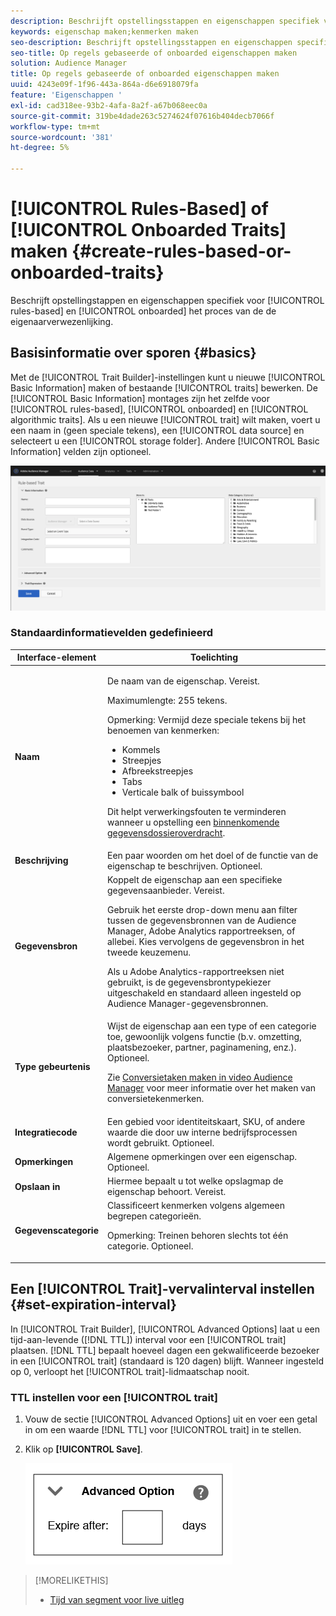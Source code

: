 ```yaml
---
description: Beschrijft opstellingsstappen en eigenschappen specifiek voor het op regel-gebaseerde en ongebogen proces van de de eigenaarverwezenlijking.
keywords: eigenschap maken;kenmerken maken
seo-description: Beschrijft opstellingsstappen en eigenschappen specifiek voor het op regel-gebaseerde en ongebogen proces van de de eigenaarverwezenlijking.
seo-title: Op regels gebaseerde of onboarded eigenschappen maken
solution: Audience Manager
title: Op regels gebaseerde of onboarded eigenschappen maken
uuid: 4243e09f-1f96-443a-864a-d6e6918079fa
feature: 'Eigenschappen '
exl-id: cad318ee-93b2-4afa-8a2f-a67b068eec0a
source-git-commit: 319be4dade263c5274624f07616b404decb7066f
workflow-type: tm+mt
source-wordcount: '381'
ht-degree: 5%

---
```


# [!UICONTROL Rules-Based] of [!UICONTROL Onboarded Traits] maken {#create-rules-based-or-onboarded-traits}

Beschrijft opstellingstappen en eigenschappen specifiek voor [!UICONTROL rules-based] en [!UICONTROL onboarded] het proces van de de eigenaarverwezenlijking.

<!-- c_tb_rules_traits.xml -->

## Basisinformatie over sporen {#basics}

Met de [!UICONTROL Trait Builder]-instellingen kunt u nieuwe [!UICONTROL Basic Information] maken of bestaande [!UICONTROL traits] bewerken. De [!UICONTROL Basic Information] montages zijn het zelfde voor [!UICONTROL rules-based], [!UICONTROL onboarded] en [!UICONTROL algorithmic traits]. Als u een nieuwe [!UICONTROL trait] wilt maken, voert u een naam in (geen speciale tekens), een [!UICONTROL data source] en selecteert u een [!UICONTROL storage folder]. Andere [!UICONTROL Basic Information] velden zijn optioneel.

<!-- c_tb_basics.xml -->

![creëren-eigenschap](assets/create-trait.png)

### Standaardinformatievelden gedefinieerd

<table id="table_42AEC7A5B22346C5BB996D2D36C56229"> 
 <thead> 
  <tr> 
   <th colname="col1" class="entry"> Interface-element </th> 
   <th colname="col2" class="entry"> Toelichting </th> 
  </tr> 
 </thead>
 <tbody> 
  <tr> 
   <td colname="col1"> <b><span class="uicontrol"> Naam</span></b> </td> 
   <td colname="col2"> <p>De naam van de eigenschap. Vereist. </p> <p>Maximumlengte: 255 tekens. </p> <p> <p>Opmerking: Vermijd deze speciale tekens bij het benoemen van kenmerken: 
      <ul id="ul_AB38A333F21A4AA9B5656CBA69BA65E3"> 
       <li id="li_0E5033B540BC41E799075845388E85A7">Kommels </li> 
       <li id="li_B1A6C3E3FB98473A91E4675EE09460F0">Streepjes </li> 
       <li id="li_579302FE34B64FE0AE3C751012839229">Afbreekstreepjes </li> 
       <li id="li_44890F738CC64E449CC2545D701ECBC7">Tabs </li> 
       <li id="li_C203837501A94342923C99A7DAD1ED61">Verticale balk of buissymbool </li> 
      </ul> </p> </p> <p>Dit helpt verwerkingsfouten te verminderen wanneer u opstelling een <a href="../../integration/sending-audience-data/batch-data-transfer-explained/inbound-file-contents.md"> binnenkomende gegevensdossieroverdracht</a>. </p> </td> 
  </tr> 
  <tr> 
   <td colname="col1"> <b><span class="uicontrol"> Beschrijving</span></b> </td> 
   <td colname="col2"> Een paar woorden om het doel of de functie van de eigenschap te beschrijven. Optioneel. </td> 
  </tr> 
  <tr> 
   <td colname="col1"> <b><span class="uicontrol"> Gegevensbron</span></b> </td> 
   <td colname="col2"> Koppelt de eigenschap aan een specifieke gegevensaanbieder. Vereist. <p>Gebruik het eerste drop-down menu aan filter tussen de gegevensbronnen van de Audience Manager, Adobe Analytics rapportreeksen, of allebei. Kies vervolgens de gegevensbron in het tweede keuzemenu.</p><p> Als u Adobe Analytics-rapportreeksen niet gebruikt, is de gegevensbrontypekiezer uitgeschakeld en standaard alleen ingesteld op Audience Manager-gegevensbronnen.</p>  </td> 
  </tr>
   <tr> 
   <td colname="col1"> <b><span class="uicontrol"> Type gebeurtenis</span></b> </td> 
   <td colname="col2"> Wijst de eigenschap aan een type of een categorie toe, gewoonlijk volgens functie (b.v. omzetting, plaatsbezoeker, partner, paginamening, enz.). Optioneel. <p> Zie <a href="https://experienceleague.adobe.com/docs/audience-manager-learn/tutorials/build-and-manage-audiences/traits-and-segments/creating-conversion-traits.html">Conversietaken maken in video Audience Manager</a> voor meer informatie over het maken van conversietekenmerken. </p></td> 
  </tr> 
  <tr> 
   <td colname="col1"> <b><span class="uicontrol"> Integratiecode</span></b> </td> 
   <td colname="col2"> Een gebied voor identiteitskaart, SKU, of andere waarde die door uw interne bedrijfsprocessen wordt gebruikt. Optioneel. </td> 
  </tr> 
  <tr> 
   <td colname="col1"> <b><span class="uicontrol"> Opmerkingen</span></b> </td> 
   <td colname="col2"> Algemene opmerkingen over een eigenschap. Optioneel. </td> 
  </tr> 
  <tr> 
   <td colname="col1"> <b><span class="uicontrol"> Opslaan in</span></b> </td> 
   <td colname="col2"> Hiermee bepaalt u tot welke opslagmap de eigenschap behoort. Vereist. </td> 
  </tr> 
  <tr> 
   <td colname="col1"> <b><span class="uicontrol"> Gegevenscategorie</span></b> </td> 
   <td colname="col2"> Classificeert kenmerken volgens algemeen begrepen categorieën. <p>Opmerking:  Treinen behoren slechts tot één categorie. Optioneel. </p> </td> 
  </tr> 
 </tbody> 
</table>

## Een [!UICONTROL Trait]-vervalinterval instellen {#set-expiration-interval}

In [!UICONTROL Trait Builder], [!UICONTROL Advanced Options] laat u een tijd-aan-levende ([!DNL TTL]) interval voor een [!UICONTROL trait] plaatsen. [!DNL TTL] bepaalt hoeveel dagen een gekwalificeerde bezoeker in een  [!UICONTROL trait] (standaard is 120 dagen) blijft. Wanneer ingesteld op 0, verloopt het [!UICONTROL trait]-lidmaatschap nooit.

<!-- t_tb_ttl.xml -->

### TTL instellen voor een [!UICONTROL trait]

1. Vouw de sectie [!UICONTROL Advanced Options] uit en voer een getal in om een waarde [!DNL TTL] voor [!UICONTROL trait] in te stellen.
1. Klik op **[!UICONTROL Save]**.

   ![](assets/TTL.png)

>[!MORELIKETHIS]
>
>* [Tijd van segment voor live uitleg](../../features/traits/segment-ttl-explained.md)

